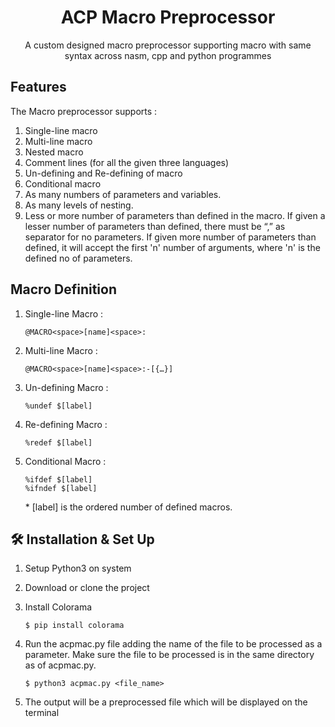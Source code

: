 <h1 align="center">ACP Macro Preprocessor</h1>
<p align="center">
    A custom designed macro preprocessor supporting macro with same syntax across nasm, cpp and python programmes</p>


## Features
The Macro preprocessor supports :
1. Single-line macro
2. Multi-line macro
3. Nested macro
4. Comment lines (for all the given three languages)
5. Un-defining and Re-defining of macro
6. Conditional macro
7. As many numbers of parameters and variables.
8. As many levels of nesting.
9. Less or more number of parameters than defined in the macro. If given a lesser number of parameters than defined, there must be “,” as separator for no parameters. If given more number of parameters than defined, it will accept the first 'n' number of arguments, where 'n' is the defined no of parameters.


## Macro Definition

1. Single-line Macro : 
    ```
    @MACRO<space>[name]<space>:
    ```
2. Multi-line Macro : 
    ```
    @MACRO<space>[name]<space>:-[{…}]
    ```
3. Un-defining Macro :
    ```
	%undef $[label]
    ```
4. Re-defining Macro :
    ```
	%redef $[label]
    ```
5. Conditional Macro :
    ```
	%ifdef $[label] 
	%ifndef $[label]
    ```

    \* [label] is the ordered number of defined macros.


## 🛠 Installation & Set Up

1. Setup Python3 on system

2. Download or clone the project

3. Install Colorama

    ```
    $ pip install colorama
    ```

4. Run the acpmac.py file adding the name of the file to be processed as a parameter. Make sure the file to be processed is in the same directory as of acpmac.py.

    ```
    $ python3 acpmac.py <file_name>
    ```

5. The output will be a preprocessed file which will be displayed on the terminal